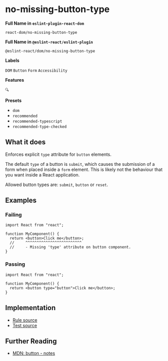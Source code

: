 # no-missing-button-type

**Full Name in `eslint-plugin-react-dom`**

```plain copy
react-dom/no-missing-button-type
```

**Full Name in `@eslint-react/eslint-plugin`**

```plain copy
@eslint-react/dom/no-missing-button-type
```

**Labels**

`DOM` `Button` `Form` `Accessibility`

**Features**

`🔍`

**Presets**

- `dom`
- `recommended`
- `recommended-typescript`
- `recommended-type-checked`

## What it does

Enforces explicit `type` attribute for `button` elements.

The default `type` of a button is `submit`, which causes the submission of a form when placed inside a `form` element. This is likely not the behaviour that you want inside a React application.

Allowed button types are: `submit`, `button` or `reset`.

## Examples

### Failing

```tsx
import React from "react";

function MyComponent() {
  return <button>Click me</button>;
  //     ^^^^^^^^^^^^^^^^^^^^^^^^^
  //     - Missing 'type' attribute on button component.
}
```

### Passing

```tsx
import React from "react";

function MyComponent() {
  return <button type="button">Click me</button>;
}
```

## Implementation

- [Rule source](https://github.com/rEl1cx/eslint-react/tree/main/packages/plugins/eslint-plugin-react-debug/src/rules/dom-no-missing-button-type.ts)
- [Test source](https://github.com/rEl1cx/eslint-react/tree/main/packages/plugins/eslint-plugin-react-debug/src/rules/dom-no-missing-button-type.spec.ts)

## Further Reading

- [MDN: button - notes](https://developer.mozilla.org/en-US/docs/Web/HTML/Element/button#notes)
